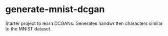 # generate-mnist-dcgan
Starter project to learn DCGANs. Generates handwritten characters similar to the MNIST dataset.
